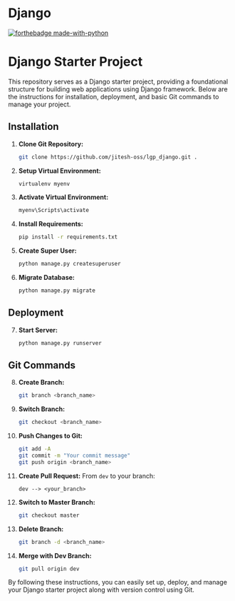 # Django

[![forthebadge made-with-python](http://ForTheBadge.com/images/badges/made-with-python.svg)](https://www.python.org/)


# Django Starter Project

This repository serves as a Django starter project, providing a foundational structure for building web applications using Django framework. Below are the instructions for installation, deployment, and basic Git commands to manage your project.

## Installation

1. **Clone Git Repository:**
    ```bash
    git clone https://github.com/jitesh-oss/lgp_django.git .
    ```

2. **Setup Virtual Environment:**
    ```bash
    virtualenv myenv
    ```

3. **Activate Virtual Environment:**
    ```bash
    myenv\Scripts\activate
    ```

4. **Install Requirements:**
    ```bash
    pip install -r requirements.txt
    ```

5. **Create Super User:**
    ```bash
    python manage.py createsuperuser
    ```

6. **Migrate Database:**
    ```bash
    python manage.py migrate
    ```

## Deployment

7. **Start Server:**
    ```bash
    python manage.py runserver
    ```

## Git Commands

8. **Create Branch:**
    ```bash
    git branch <branch_name>
    ```

9. **Switch Branch:**
    ```bash
    git checkout <branch_name>
    ```

10. **Push Changes to Git:**
    ```bash
    git add -A
    git commit -m "Your commit message"
    git push origin <branch_name>
    ```

11. **Create Pull Request:**
    From `dev` to your branch:
    ```
    dev --> <your_branch>
    ```

12. **Switch to Master Branch:**
    ```bash
    git checkout master
    ```

13. **Delete Branch:**
    ```bash
    git branch -d <branch_name>
    ```

14. **Merge with Dev Branch:**
    ```bash
    git pull origin dev
    ```

By following these instructions, you can easily set up, deploy, and manage your Django starter project along with version control using Git.

